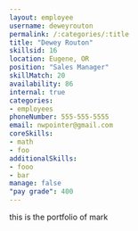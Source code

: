 ```yaml
--- 
layout: employee 
username: deweyrouton
permalink: /:categories/:title 
title: "Dewey Routon" 
skillsid: 16 
location: Eugene, OR
position: "Sales Manager"
skillMatch: 20
availability: 86
internal: true
categories: 
- employees
phoneNumber: 555-555-5555 
email: nwpointer@gmail.com
coreSkills:
- math 
- foo
additionalSkills:
- fooo
- bar
manage: false
"pay grade": 400
---
```


this is the portfolio of mark